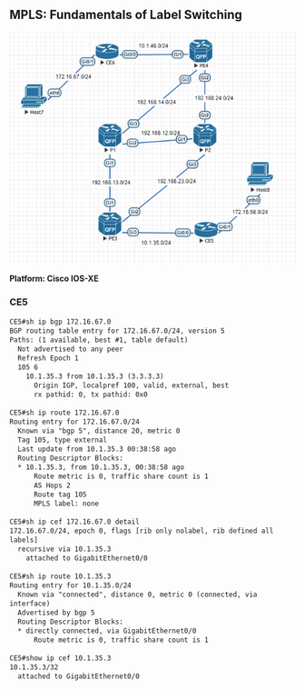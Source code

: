 ## MPLS: Fundamentals of Label Switching

![Topology Diagram](https://github.com/tomammon/network-configurations/blob/master/cisco-mpls-labelswitching/cisco-mpls-labelswitching.png)

**Platform: Cisco IOS-XE**

### CE5
```
CE5#sh ip bgp 172.16.67.0
BGP routing table entry for 172.16.67.0/24, version 5
Paths: (1 available, best #1, table default)
  Not advertised to any peer
  Refresh Epoch 1
  105 6
    10.1.35.3 from 10.1.35.3 (3.3.3.3)
      Origin IGP, localpref 100, valid, external, best
      rx pathid: 0, tx pathid: 0x0

CE5#sh ip route 172.16.67.0
Routing entry for 172.16.67.0/24
  Known via "bgp 5", distance 20, metric 0
  Tag 105, type external
  Last update from 10.1.35.3 00:38:58 ago
  Routing Descriptor Blocks:
  * 10.1.35.3, from 10.1.35.3, 00:38:58 ago
      Route metric is 0, traffic share count is 1
      AS Hops 2
      Route tag 105
      MPLS label: none

CE5#sh ip cef 172.16.67.0 detail
172.16.67.0/24, epoch 0, flags [rib only nolabel, rib defined all labels]
  recursive via 10.1.35.3
    attached to GigabitEthernet0/0

CE5#sh ip route 10.1.35.3
Routing entry for 10.1.35.0/24
  Known via "connected", distance 0, metric 0 (connected, via interface)
  Advertised by bgp 5
  Routing Descriptor Blocks:
  * directly connected, via GigabitEthernet0/0
      Route metric is 0, traffic share count is 1

CE5#show ip cef 10.1.35.3
10.1.35.3/32
  attached to GigabitEthernet0/0
```

